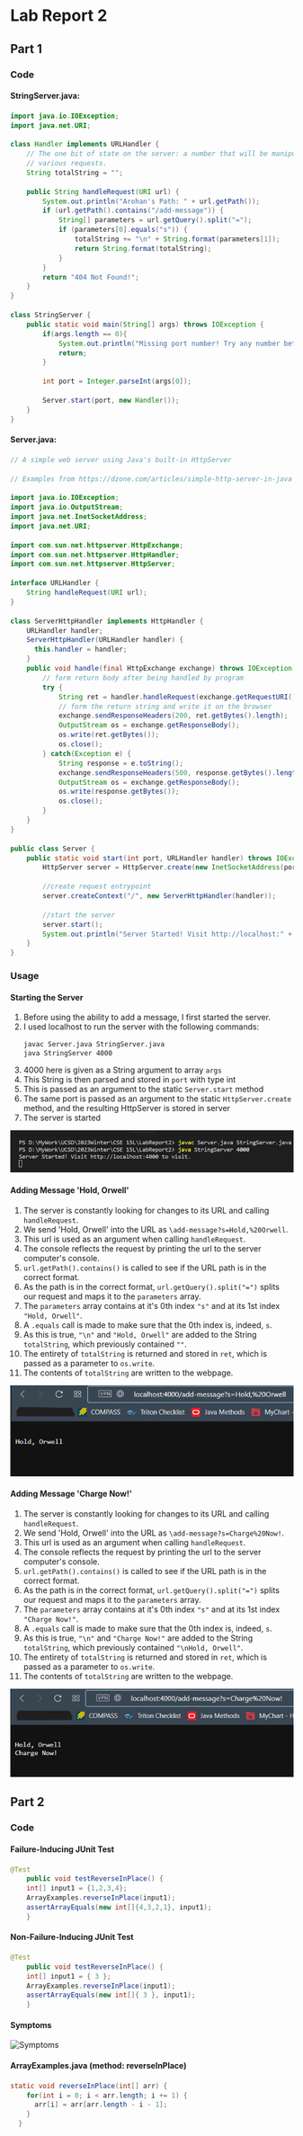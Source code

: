 # Lab Report 2
## Part 1

### Code

#### StringServer.java:

```java
import java.io.IOException;
import java.net.URI;

class Handler implements URLHandler {
    // The one bit of state on the server: a number that will be manipulated by
    // various requests.
    String totalString = "";

    public String handleRequest(URI url) {
        System.out.println("Arohan's Path: " + url.getPath());
        if (url.getPath().contains("/add-message")) {
            String[] parameters = url.getQuery().split("=");
            if (parameters[0].equals("s")) {
                totalString += "\n" + String.format(parameters[1]);
                return String.format(totalString);
            }
        }
        return "404 Not Found!";
    }
}

class StringServer {
    public static void main(String[] args) throws IOException {
        if(args.length == 0){
            System.out.println("Missing port number! Try any number between 1024 to 49151");
            return;
        }

        int port = Integer.parseInt(args[0]);

        Server.start(port, new Handler());
    }
}
```

#### Server.java:

```java
// A simple web server using Java's built-in HttpServer

// Examples from https://dzone.com/articles/simple-http-server-in-java were useful references

import java.io.IOException;
import java.io.OutputStream;
import java.net.InetSocketAddress;
import java.net.URI;

import com.sun.net.httpserver.HttpExchange;
import com.sun.net.httpserver.HttpHandler;
import com.sun.net.httpserver.HttpServer;

interface URLHandler {
    String handleRequest(URI url);
}

class ServerHttpHandler implements HttpHandler {
    URLHandler handler;
    ServerHttpHandler(URLHandler handler) {
      this.handler = handler;
    }
    public void handle(final HttpExchange exchange) throws IOException {
        // form return body after being handled by program
        try {
            String ret = handler.handleRequest(exchange.getRequestURI());
            // form the return string and write it on the browser
            exchange.sendResponseHeaders(200, ret.getBytes().length);
            OutputStream os = exchange.getResponseBody();
            os.write(ret.getBytes());
            os.close();
        } catch(Exception e) {
            String response = e.toString();
            exchange.sendResponseHeaders(500, response.getBytes().length);
            OutputStream os = exchange.getResponseBody();
            os.write(response.getBytes());
            os.close();
        }
    }
}

public class Server {
    public static void start(int port, URLHandler handler) throws IOException {
        HttpServer server = HttpServer.create(new InetSocketAddress(port), 0);

        //create request entrypoint
        server.createContext("/", new ServerHttpHandler(handler));

        //start the server
        server.start();
        System.out.println("Server Started! Visit http://localhost:" + port + " to visit.");
    }
}
```

### Usage

#### Starting the Server

1. Before using the ability to add a message, I first started the server.
2. I used localhost to run the server with the following commands:
   ```
   javac Server.java StringServer.java
   java StringServer 4000
   ```
3. 4000 here is given as a String argument to array `args`
4. This String is then parsed and stored in `port` with type int
5. This is passed as an argument to the static `Server.start` method
6. The same port is passed as an argument to the static `HttpServer.create` method, and the resulting HttpServer is stored in server
7. The server is started

![ServerStart](ServerStart.png)

#### Adding Message 'Hold, Orwell'

1. The server is constantly looking for changes to its URL and calling `handleRequest`.
2. We send 'Hold, Orwell' into the URL as `\add-message?s=Hold,%20Orwell`.
3. This url is used as an argument when calling `handleRequest`.
4. The console reflects the request by printing the url to the server computer's console.
5. `url.getPath().contains()` is called to see if the URL path is in the correct format.
6. As the path is in the correct format, `url.getQuery().split("=")` splits our request and maps it to the `parameters` array.
7. The `parameters` array contains at it's 0th index `"s"` and at its 1st index `"Hold, Orwell"`.
8. A `.equals` call is made to make sure that the 0th index is, indeed, `s`.
9. As this is true, `"\n"` and `"Hold, Orwell"` are added to the String `totalString`, which previously contained `""`.
10. The entirety of `totalString` is returned and stored in `ret`, which is passed as a parameter to `os.write`.
11. The contents of `totalString` are written to the webpage.

![Hold, Orwell](HoldOrwell.png)

#### Adding Message 'Charge Now!'

1. The server is constantly looking for changes to its URL and calling `handleRequest`.
2. We send 'Hold, Orwell' into the URL as `\add-message?s=Charge%20Now!`.
3. This url is used as an argument when calling `handleRequest`.
4. The console reflects the request by printing the url to the server computer's console.
5. `url.getPath().contains()` is called to see if the URL path is in the correct format.
6. As the path is in the correct format, `url.getQuery().split("=")` splits our request and maps it to the `parameters` array.
7. The `parameters` array contains at it's 0th index `"s"` and at its 1st index `"Charge Now!"`.
8. A `.equals` call is made to make sure that the 0th index is, indeed, `s`.
9. As this is true, `"\n"` and `"Charge Now!"` are added to the String `totalString`, which previously contained `"\nHold, Orwell"`.
10. The entirety of `totalString` is returned and stored in `ret`, which is passed as a parameter to `os.write`.
11. The contents of `totalString` are written to the webpage.

![Charge Now!](ChargeNow.png)

## Part 2

### Code

#### Failure-Inducing JUnit Test

```java
@Test 
	public void testReverseInPlace() {
    int[] input1 = {1,2,3,4};
    ArrayExamples.reverseInPlace(input1);
    assertArrayEquals(new int[]{4,3,2,1}, input1);
	}
```

#### Non-Failure-Inducing JUnit Test

```java
@Test 
	public void testReverseInPlace() {
    int[] input1 = { 3 };
    ArrayExamples.reverseInPlace(input1);
    assertArrayEquals(new int[]{ 3 }, input1);
	}
```

#### Symptoms

![Symptoms](Symptoms.png)

#### ArrayExamples.java (method: reverseInPlace)

```java
static void reverseInPlace(int[] arr) {
    for(int i = 0; i < arr.length; i += 1) {
      arr[i] = arr[arr.length - i - 1];
    }
  }
```

